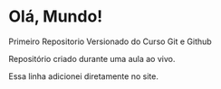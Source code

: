 # Olá, Mundo!
 Primeiro Repositorio Versionado do Curso Git e Github
 
 Repositório criado durante uma aula ao vivo.
 
Essa linha adicionei diretamente no site.
